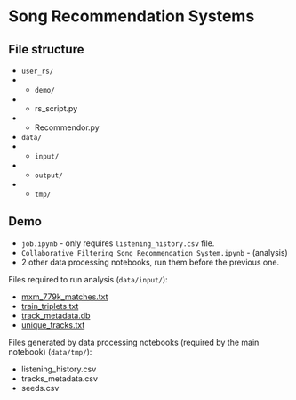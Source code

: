 # Song Recommendation Systems


## File structure

- `user_rs/`
- - `demo/`
- - rs_script.py
- - Recommendor.py
- `data/`
- - `input/`
- - `output/`
- - `tmp/`

## Demo

- `job.ipynb` - only requires `listening_history.csv` file.
- `Collaborative Filtering Song Recommendation System.ipynb` - (analysis)
- 2 other data processing notebooks, run them before the previous one.

 Files required to run analysis (`data/input/`):
- [mxm_779k_matches.txt](http://millionsongdataset.com/sites/default/files/AdditionalFiles/mxm_779k_matches.txt.zip)
- [train_triplets.txt](http://millionsongdataset.com/sites/default/files/challenge/train_triplets.txt.zip)
- [track_metadata.db](http://millionsongdataset.com/sites/default/files/AdditionalFiles/track_metadata.db)
- [unique_tracks.txt](http://millionsongdataset.com/sites/default/files/AdditionalFiles/unique_tracks.txt)

 Files generated by data processing notebooks (required by the main notebook) (`data/tmp/`):
 - listening_history.csv
 - tracks_metadata.csv
 - seeds.csv
